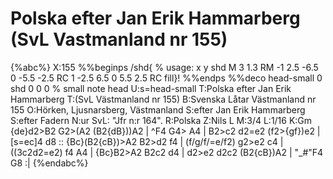 # Polska efter Jan Erik Hammarberg (SvL Vastmanland nr 155)

{%abc%}
X:155
%%beginps
/shd{	% usage: x y shd
	M 3 1.3 RM
	-1 2.5 -6.5 0 -5.5 -2.5 RC
	1 -2.5 6.5 0 5.5 2.5 RC fill}!
%%endps
%%deco head-small 0 shd 0 0 0	% small note head
U:s=head-small
T:Polska efter Jan Erik Hammarberg
T:(SvL Västmanland nr 155)
B:Svenska Låtar Västmanland nr 155
O:Hörken, Ljusnarsberg, Västmanland
S:efter Jan Erik Hammarberg
S:efter Fadern
N:ur SvL: "Jfr n:r 164".
R:Polska
Z:Nils L
M:3/4
L:1/16
K:Gm
{de}d2>B2 G2>(A2 (B2{dB}))A2 | ^F4 G4> A4 | B2>c2 d2=e2 (f2>{gf})e2 | [s=ec]4 d8 :: {Bc}(B2{cB})>A2 B2>d2 f4 |
 (f/g/f/=e/f2) g2>e2 c4 | ((3c2d2=e2) f4 A4 | {Bc}B2>A2 B2c2 d4 | d2>e2 d2c2 (B2{cB})A2 | "_#"F4 G8 :| 
{%endabc%}
